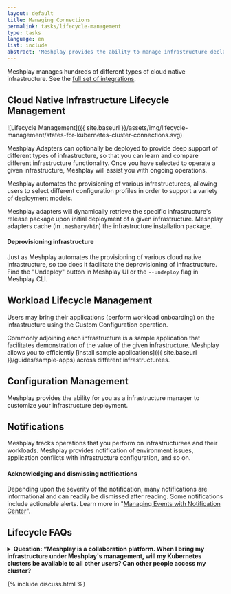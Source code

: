 ```yaml
---
layout: default
title: Managing Connections
permalink: tasks/lifecycle-management
type: tasks
language: en
list: include
abstract: 'Meshplay provides the ability to manage infrastructure declaratively, visually, and collaboratively.'
---
```


<a name="lifecycle-management"></a>

Meshplay manages hundreds of different types of cloud native infrastructure. See the [full set of integrations](/integrations).


## Cloud Native Infrastructure Lifecycle Management

![Lifecycle Management]({{ site.baseurl }}/assets/img/lifecycle-management/states-for-kubernetes-cluster-connections.svg)

Meshplay Adapters can optionally be deployed to provide deep support of different types of infrastructure, so that you can learn and compare different infrastructure functionality. Once you have selected to operate a given infrastructure, Meshplay will assist you with ongoing operations.

Meshplay automates the provisioning of various infrastructurees, allowing users to select different configuration profiles in order to support a variety of deployment models.

Meshplay adapters will dynamically retrieve the specific infrastructure's release package upon initial deployment of a given infrastructure. Meshplay adapters cache (in `.meshery/bin`) the infrastructure installation package.

#### Deprovisioning infrastructure

Just as Meshplay automates the provisioning of various cloud native infrastructure, so too does it facilitate the deprovisioning of infrastructure. Find the "Undeploy" button in Meshplay UI or the `--undeploy` flag in Meshplay CLI.

## Workload Lifecycle Management

Users may bring their applications (perform workload onboarding) on the infrastructure using the Custom Configuration operation.

Commonly adjoining each infrastructure is a sample application that facilitates demonstration of the value of the given infrastructure. Meshplay allows you to efficiently [install sample applications]({{ site.baseurl }}/guides/sample-apps) across different infrastructurees.

## Configuration Management

Meshplay provides the ability for you as a infrastructure manager to customize your infrastructure deployment.

## Notifications

Meshplay tracks operations that you perform on infrastructurees and their workloads. Meshplay provides notification of environment issues, application conflicts with infrastructure configuration, and so on.

#### Acknowledging and dismissing notifications

Depending upon the severity of the notification, many notifications are informational and can readily be dismissed after reading. Some notifications include actionable alerts. Learn more in "[Managing Events with Notification Center]({{site.baseurl}}/guides/events-management)".

## Lifecycle FAQs

<details>
<summary>
<strong>Question: “Meshplay is a collaboration platform. When I bring my infrastructure under Meshplay's management, will my Kubernetes clusters be available to all other users? Can other people access my cluster?</strong>
</summary><strong>Answer:</strong> <p>Yes, they can, <i>IF</i> you explicitly allow them to do so. It's important to understand the following controls and system behavior:</p>
<p><b>1. Ownership:</b> Every connection to a Kubernetes cluster is created by and owned by the individual that provided the Kubernetes context. That individual may elect to share the connection with others on their team (if you have invited anyone to your team(s)).</p>
<p><b>2. Permission:</b> If you do grant other team members access, you do so by creating an environment, assigning that Kubernetes connection to the environment, then creating a workspace and assigning that environment to the workspace. Users of any of your teams to which you have shared access to the workspace will then have permission to access the cluster.</p>
<p><b>3. Connectivity:</b> those individuals will have to be afforded network connectivity to that cluster (in whatever fashion you deem appropriate). Grossly, there are two ways in which this can occur:</p>
<p>3.a) The other user runs their own copy of Meshplay (or signs into a shared instance like the Playground) and will see the connection as being available when they sign in. Their Meshplay Server will need to be able to reach your Kube API over the network. How that is done can be any number of ways and is left unto your own devices.</p>
<p>3.b.) The other user signs into your Meshplay Server instance, which has network access to your Kubernetes cluster. In order for the other user to sign into your Meshplay Server, you would have to expose it to the Internet or VPN or… one of the many other ways to all them access to your Meshplay Server.</p>
<p>So, in short, yes, you can share access to your Kubernetes cluster with other users, but you have to explicitly grant them access to do so. For more information please visit <a href="/project/contributing/meshery-windows">Remote Provider Permissions</a>.</p>
</details>

{% include discuss.html %}